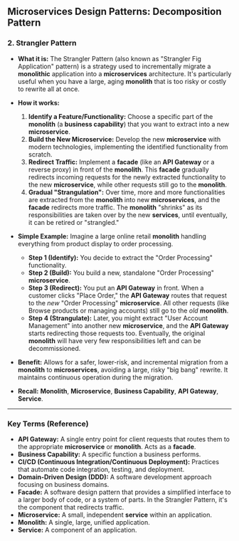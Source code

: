 ## Microservices Design Patterns: Decomposition Pattern

### 2. Strangler Pattern

* **What it is:** The Strangler Pattern (also known as "Strangler Fig Application" pattern) is a strategy used to incrementally migrate a **monolithic** application into a **microservices** architecture. It's particularly useful when you have a large, aging **monolith** that is too risky or costly to rewrite all at once.

* **How it works:**
    1.  **Identify a Feature/Functionality:** Choose a specific part of the **monolith** (a **business capability**) that you want to extract into a new **microservice**.
    2.  **Build the New Microservice:** Develop the new **microservice** with modern technologies, implementing the identified functionality from scratch.
    3.  **Redirect Traffic:** Implement a **facade** (like an **API Gateway** or a reverse proxy) in front of the **monolith**. This **facade** gradually redirects incoming requests for the newly extracted functionality to the new **microservice**, while other requests still go to the **monolith**.
    4.  **Gradual "Strangulation":** Over time, more and more functionalities are extracted from the **monolith** into new **microservices**, and the **facade** redirects more traffic. The **monolith** "shrinks" as its responsibilities are taken over by the new **services**, until eventually, it can be retired or "strangled."

* **Simple Example:**
    Imagine a large online retail **monolith** handling everything from product display to order processing.

    * **Step 1 (Identify):** You decide to extract the "Order Processing" functionality.
    * **Step 2 (Build):** You build a new, standalone "Order Processing" **microservice**.
    * **Step 3 (Redirect):** You put an **API Gateway** in front. When a customer clicks "Place Order," the **API Gateway** routes that request to the *new* "Order Processing" **microservice**. All other requests (like Browse products or managing accounts) still go to the *old* **monolith**.
    * **Step 4 (Strangulate):** Later, you might extract "User Account Management" into another new **microservice**, and the **API Gateway** starts redirecting those requests too. Eventually, the original **monolith** will have very few responsibilities left and can be decommissioned.

* **Benefit:** Allows for a safer, lower-risk, and incremental migration from a **monolith** to **microservices**, avoiding a large, risky "big bang" rewrite. It maintains continuous operation during the migration.

* **Recall:** **Monolith**, **Microservice**, **Business Capability**, **API Gateway**, **Service**.

---

### Key Terms (Reference)

* **API Gateway:** A single entry point for client requests that routes them to the appropriate **microservice** or **monolith**. Acts as a **facade**.
* **Business Capability:** A specific function a business performs.
* **CI/CD (Continuous Integration/Continuous Deployment):** Practices that automate code integration, testing, and deployment.
* **Domain-Driven Design (DDD):** A software development approach focusing on business domains.
* **Facade:** A software design pattern that provides a simplified interface to a larger body of code, or a system of parts. In the Strangler Pattern, it's the component that redirects traffic.
* **Microservice:** A small, independent **service** within an application.
* **Monolith:** A single, large, unified application.
* **Service:** A component of an application.